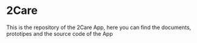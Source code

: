 # 2Care
This is the repository of the 2Care App, here you can find the documents, prototipes and the source code of the App
